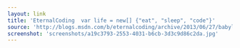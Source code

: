 ```yaml
---
layout: link
title: 'EternalCoding  var life = new[] {"eat", "sleep", "code"}'
source: 'http://blogs.msdn.com/b/eternalcoding/archive/2013/06/27/babylon-js-a-complete-javascript-framework-for-building-3d-games-with-html-5-and-webgl.aspx'
screenshot: 'screenshots/a19c3793-2553-4031-b6cb-3d3c9d86c2da.jpg'
---
```


